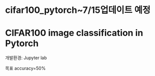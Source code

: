 # cifar100_pytorch~7/15업데이트 예정

CIFAR100 image classification in Pytorch
=========================

개발환경: Jupyter lab

목표 accuracy=50%


